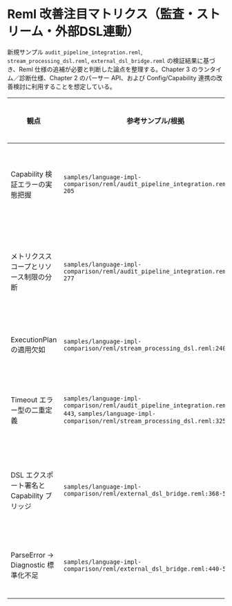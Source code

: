 # Reml 改善注目マトリクス（監査・ストリーム・外部DSL連動）

新規サンプル `audit_pipeline_integration.reml`, `stream_processing_dsl.reml`, `external_dsl_bridge.reml` の検証結果に基づき、Reml 仕様の追補が必要と判断した論点を整理する。Chapter 3 のランタイム／診断仕様、Chapter 2 のパーサー API、および Config/Capability 連携の改善検討に利用することを想定している。

| 観点 | 参考サンプル/根拠 | 発見された課題 | 改善提案 | 関連章 | 優先度 | 進行状況 |
| - | - | - | - | - | - | - |
| Capability 検証エラーの実態把握 | `samples/language-impl-comparison/reml/audit_pipeline_integration.reml:193-205` | `Runtime.verify_capability_stage` が失敗時の実在 Stage 情報を返さず、サンプルでは `StageRequirement` から推測値を仮置きして診断 (`actual_stage = Experimental`) を生成している。監査ログの正確性と `effects.contract` 系診断の一貫性が損なわれる。 | `Runtime.CapabilityError` に `actual_stage`, `capability_metadata` を追加し、`verify_capability_stage` の Err で必須提供とする。併せて `Diag.EffectDiagnostic` で Stage 差分を構造化出力する規約を 3-8 §1.2 / 3-9 §1.4.5 に追記。 | 3-8, 3-9 | 高 | 未着手 |
| メトリクススコープとリソース制限の分断 | `samples/language-impl-comparison/reml/audit_pipeline_integration.reml:220-277` | DSL メトリクスとチャネルメトリクスで個別に `Runtime.create_metrics_registry()` を要求され、リソース制限 (`Async.ResourceLimitSet`) も ExecutionPlan に自動伝播しない。パイプラインごとのメトリクス統合やリミット監査が仕様から読めない。 | `Runtime` にパイプライン単位の `ExecutionMetricsScope` を追加し、`Async.channel_metrics`/`Diag.register_dsl_metrics` が同一スコープを受け取れるよう改訂。`ResourceLimitSet` を ExecutionPlan と Conductor 設定に連動させる手順を 3-6 §6.1 / 3-9 §1.4 に明文化。 | 3-6, 3-9 | 中 | 未着手 |
| ExecutionPlan の適用欠如 | `samples/language-impl-comparison/reml/stream_processing_dsl.reml:240-307` | ストリーム処理で `Async.ExecutionPlan` を構築しても、適用先 API が無いため計画が実行経路に反映されず、バックプレッシャー戦略が実装依存のままになる。 | `Async.with_plan(stream, plan)` もしくは各 combinator に計画適用オプションを追加し、計画適用時の効果タグとエラー伝播規約を 3-9 §1.4 / 2-6 §2 に追記。`ExecutionPlan` 適用状況を診断で確認できるメタデータも定義。 | 2-6, 3-9 | 高 | 未着手 |
| Timeout エラー型の二重定義 | `samples/language-impl-comparison/reml/audit_pipeline_integration.reml:427-443`, `samples/language-impl-comparison/reml/stream_processing_dsl.reml:325-333` | 同じ `Async.timeout` を利用しているにも関わらず、片方のサンプルは `Async.AsyncError.Timeout`、もう片方は `Async.TimeoutError` を想定。仕様でエラー型の単一化がされておらず、診断コード `async.timeout` の扱いも不統一。 | `Async.timeout` の戻り値型を `Result<T, Async.AsyncError>` に統一し、`Async.AsyncError::Timeout` の設計と診断マッピングを 3-9 §1.3 / 2-5 §B に固定。既存 `TimeoutError` 別型は非推奨化し、変換ヘルパを提供。 | 2-5, 3-9 | 中 | 未着手 |
| DSL エクスポート署名と Capability ブリッジ | `samples/language-impl-comparison/reml/external_dsl_bridge.reml:368-505` | GraphQL から生成した DSL エントリを `Manifest.DslExportSignature` で検証する際、`allows_effects` のみで Capability や Stage 要件を照合できず、`CapabilityManifest` からの情報も失われる。外部 DSL 連携時に効果タグと Capability の同期が仕様上曖昧。 | `DslExportSignature` に `requires_capabilities`/`stage_bounds` を追加し、Capability マニフェストとの整合検査手順を 3-7 §1.5 / 3-8 §1.3 に追加。`transform_capability_manifest_to_reml` のような変換用に公式ユーティリティを提供する。 | 3-7, 3-8 | 高 | 未着手 |
| ParseError → Diagnostic 標準化不足 | `samples/language-impl-comparison/reml/external_dsl_bridge.reml:440-509` | 外部 DSL 解析失敗時に `Diag.ParseDiagnosticOptions` を都度組み立てる必要があり、監査メタデータやロケール設定が実装者任せ。LSP/CLI 連携で診断品質に差が出る。 | `Diag.from_parse_error` 用の標準プリセット (`Diag.parse_error_defaults(input_name)`) と監査フィールドの必須キーを 3-6 §2.4 / 2-5 §C に定義し、外部 DSL ブリッジが一貫した診断出力を得られるようにする。 | 2-5, 3-6 | 低 | 未着手 |
